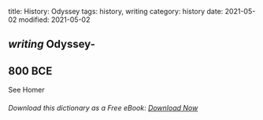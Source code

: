 title: History: Odyssey
tags: history, writing
category: history
date: 2021-05-02
modified: 2021-05-02

## _writing_ Odyssey-
 800 BCE
-
See Homer



###### Download *this* dictionary as a Free eBook: [Download Now]({static}static/SerfHistoryDictionary.pdf)

